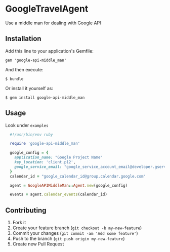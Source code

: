 # GoogleTravelAgent

 Use a middle man for dealing with Google API

## Installation

Add this line to your application's Gemfile:

    gem 'google-api-middle_man'

And then execute:

    $ bundle

Or install it yourself as:

    $ gem install google-api-middle_man

## Usage
Look under `examples`
```ruby
  #!/usr/bin/env ruby

  require 'google-api-middle_man'

  google_config = {
    application_name: "Google Project Name"
    key_location: 'client.p12',
    google_service_email: "google_service_account_email@developer.gserviceaccount.com"
  }
  calendar_id = "google_calendar_id@group.calendar.google.com"

  agent = GoogleAPIMiddleMan::Agent.new(google_config)

  events = agent.calendar_events(calendar_id)
```

## Contributing

1. Fork it
2. Create your feature branch (`git checkout -b my-new-feature`)
3. Commit your changes (`git commit -am 'Add some feature'`)
4. Push to the branch (`git push origin my-new-feature`)
5. Create new Pull Request

